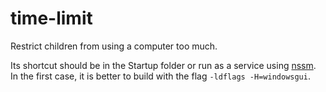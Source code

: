 # time-limit
Restrict children from using a computer too much.

Its shortcut should be in the Startup folder or run as a service using [nssm](https://nssm.cc/). In the first case, it is better to build with the flag ```-ldflags -H=windowsgui```.